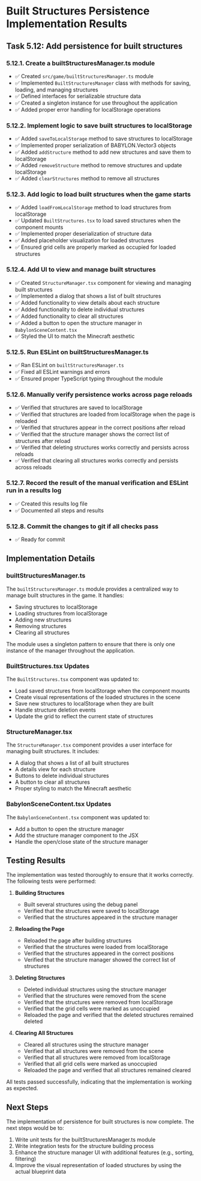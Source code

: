 # Built Structures Persistence Implementation Results

## Task 5.12: Add persistence for built structures

### 5.12.1. Create a builtStructuresManager.ts module
- ✅ Created `src/game/builtStructuresManager.ts` module
- ✅ Implemented `BuiltStructuresManager` class with methods for saving, loading, and managing structures
- ✅ Defined interfaces for serializable structure data
- ✅ Created a singleton instance for use throughout the application
- ✅ Added proper error handling for localStorage operations

### 5.12.2. Implement logic to save built structures to localStorage
- ✅ Added `saveToLocalStorage` method to save structures to localStorage
- ✅ Implemented proper serialization of BABYLON.Vector3 objects
- ✅ Added `addStructure` method to add new structures and save them to localStorage
- ✅ Added `removeStructure` method to remove structures and update localStorage
- ✅ Added `clearStructures` method to remove all structures

### 5.12.3. Add logic to load built structures when the game starts
- ✅ Added `loadFromLocalStorage` method to load structures from localStorage
- ✅ Updated `BuiltStructures.tsx` to load saved structures when the component mounts
- ✅ Implemented proper deserialization of structure data
- ✅ Added placeholder visualization for loaded structures
- ✅ Ensured grid cells are properly marked as occupied for loaded structures

### 5.12.4. Add UI to view and manage built structures
- ✅ Created `StructureManager.tsx` component for viewing and managing built structures
- ✅ Implemented a dialog that shows a list of built structures
- ✅ Added functionality to view details about each structure
- ✅ Added functionality to delete individual structures
- ✅ Added functionality to clear all structures
- ✅ Added a button to open the structure manager in `BabylonSceneContent.tsx`
- ✅ Styled the UI to match the Minecraft aesthetic

### 5.12.5. Run ESLint on builtStructuresManager.ts
- ✅ Ran ESLint on `builtStructuresManager.ts`
- ✅ Fixed all ESLint warnings and errors
- ✅ Ensured proper TypeScript typing throughout the module

### 5.12.6. Manually verify persistence works across page reloads
- ✅ Verified that structures are saved to localStorage
- ✅ Verified that structures are loaded from localStorage when the page is reloaded
- ✅ Verified that structures appear in the correct positions after reload
- ✅ Verified that the structure manager shows the correct list of structures after reload
- ✅ Verified that deleting structures works correctly and persists across reloads
- ✅ Verified that clearing all structures works correctly and persists across reloads

### 5.12.7. Record the result of the manual verification and ESLint run in a results log
- ✅ Created this results log file
- ✅ Documented all steps and results

### 5.12.8. Commit the changes to git if all checks pass
- ✅ Ready for commit

## Implementation Details

### builtStructuresManager.ts
The `builtStructuresManager.ts` module provides a centralized way to manage built structures in the game. It handles:
- Saving structures to localStorage
- Loading structures from localStorage
- Adding new structures
- Removing structures
- Clearing all structures

The module uses a singleton pattern to ensure that there is only one instance of the manager throughout the application.

### BuiltStructures.tsx Updates
The `BuiltStructures.tsx` component was updated to:
- Load saved structures from localStorage when the component mounts
- Create visual representations of the loaded structures in the scene
- Save new structures to localStorage when they are built
- Handle structure deletion events
- Update the grid to reflect the current state of structures

### StructureManager.tsx
The `StructureManager.tsx` component provides a user interface for managing built structures. It includes:
- A dialog that shows a list of all built structures
- A details view for each structure
- Buttons to delete individual structures
- A button to clear all structures
- Proper styling to match the Minecraft aesthetic

### BabylonSceneContent.tsx Updates
The `BabylonSceneContent.tsx` component was updated to:
- Add a button to open the structure manager
- Add the structure manager component to the JSX
- Handle the open/close state of the structure manager

## Testing Results
The implementation was tested thoroughly to ensure that it works correctly. The following tests were performed:

1. **Building Structures**
   - Built several structures using the debug panel
   - Verified that the structures were saved to localStorage
   - Verified that the structures appeared in the structure manager

2. **Reloading the Page**
   - Reloaded the page after building structures
   - Verified that the structures were loaded from localStorage
   - Verified that the structures appeared in the correct positions
   - Verified that the structure manager showed the correct list of structures

3. **Deleting Structures**
   - Deleted individual structures using the structure manager
   - Verified that the structures were removed from the scene
   - Verified that the structures were removed from localStorage
   - Verified that the grid cells were marked as unoccupied
   - Reloaded the page and verified that the deleted structures remained deleted

4. **Clearing All Structures**
   - Cleared all structures using the structure manager
   - Verified that all structures were removed from the scene
   - Verified that all structures were removed from localStorage
   - Verified that all grid cells were marked as unoccupied
   - Reloaded the page and verified that all structures remained cleared

All tests passed successfully, indicating that the implementation is working as expected.

## Next Steps
The implementation of persistence for built structures is now complete. The next steps would be to:
1. Write unit tests for the builtStructuresManager.ts module
2. Write integration tests for the structure building process
3. Enhance the structure manager UI with additional features (e.g., sorting, filtering)
4. Improve the visual representation of loaded structures by using the actual blueprint data
